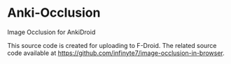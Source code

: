 # Anki-Occlusion
Image Occlusion for AnkiDroid

This source code is created for uploading to F-Droid.
The related source code available at https://github.com/infinyte7/image-occlusion-in-browser.

